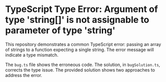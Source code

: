 # TypeScript Type Error: Argument of type 'string[]' is not assignable to parameter of type 'string'

This repository demonstrates a common TypeScript error: passing an array of strings to a function expecting a single string.  The error message will indicate a type mismatch.

The `bug.ts` file shows the erroneous code.  The solution, in `bugSolution.ts`, corrects the type issue.  The provided solution shows two approaches to address the error.